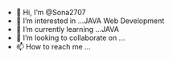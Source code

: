 - 👋 Hi, I’m @Sona2707
- 👀 I’m interested in ...JAVA Web Development 
- 🌱 I’m currently learning ...JAVA
- 💞️ I’m looking to collaborate on ...
- 📫 How to reach me ...

<!---
Sona2707/Sona2707 is a ✨ special ✨ repository because its `README.md` (this file) appears on your GitHub profile.
You can click the Preview link to take a look at your changes.
--->
